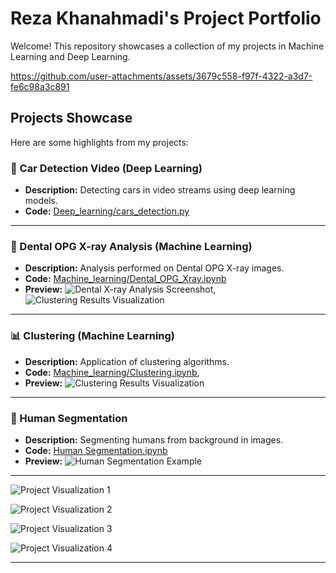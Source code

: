 # Reza Khanahmadi's Project Portfolio

Welcome! This repository showcases a collection of my projects in Machine Learning and Deep Learning.

https://github.com/user-attachments/assets/3679c558-f97f-4322-a3d7-fe6c98a3c891<!-- Optional: Link the banner image to your projects repo -->

## Projects Showcase

Here are some highlights from my projects:

### 🚗 Car Detection Video (Deep Learning)

*   **Description:** Detecting cars in video streams using deep learning models.
*   **Code:** [Deep_learning/cars_detection.py](https://github.com/rezakhanahmadi342341/projects/blob/8e0c48117f6170a8d45bd549b7e7d5ad0f3a1cf3/Deep_learning/cars_detection.py)


---

### 🦷 Dental OPG X-ray Analysis (Machine Learning)

*   **Description:** Analysis performed on Dental OPG X-ray images.
*   **Code:** [Machine_learning/Dental_OPG_Xray.ipynb](https://github.com/rezakhanahmadi342341/projects/blob/8e0c48117f6170a8d45bd549b7e7d5ad0f3a1cf3/Deep_learning/Bone%20Fracture%20Detection.ipynb)
*   **Preview:**
    ![Dental X-ray Analysis Screenshot](https://github.com/user-attachments/assets/8e99be9d-c5a6-4cca-9413-b965e009d60f), ![Clustering Results Visualization](https://github.com/user-attachments/assets/7db29a03-dd84-4a4f-ae4d-16c3be2c7594)

---

### 📊 Clustering (Machine Learning)

*   **Description:** Application of clustering algorithms. 
*   **Code:** [Machine_learning/Clustering.ipynb](https://github.com/rezakhanahmadi342341/projects/blob/8e0c48117f6170a8d45bd549b7e7d5ad0f3a1cf3/Machine_learning/Clustering.ipynb), 
*   **Preview:**
    ![Clustering Results Visualization](https://github.com/user-attachments/assets/e9867680-5283-4a95-b7df-dc43705890bd)


---

### 👤 Human Segmentation

*   **Description:** Segmenting humans from background in images.
*   **Code:** [Human Segmentation.ipynb](https://github.com/rezakhanahmadi342341/projects/blob/8e0c48117f6170a8d45bd549b7e7d5ad0f3a1cf3/Human%20Segmentation.ipynb)
*   **Preview:**
    ![Human Segmentation Example](https://github.com/user-attachments/assets/f6a5ea12-c610-428e-a95d-4bca85c24a7e)


---


![Project Visualization 1](https://github.com/user-attachments/assets/2ca228f4-0380-4672-a12e-29f458bb0b05)


![Project Visualization 2](https://github.com/user-attachments/assets/69878985-e145-44f3-971d-25b495ad4132)


![Project Visualization 3](https://github.com/user-attachments/assets/459b9098-a3f3-4a67-9abf-7cccb27f48b2)


![Project Visualization 4](https://github.com/user-attachments/assets/c1285e4a-af9d-4d8e-a07f-f4a59bd0d580)


---
